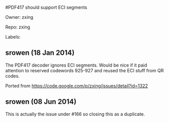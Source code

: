 #PDF417 should support ECI segments

Owner: zxing

Repo: zxing

Labels: 

## srowen (18 Jan 2014)

The PDF417 decoder ignores ECI segments. Would be nice if it paid attention to reserved codewords 925-927 and reused the ECI stuff from QR codes.

Ported from https://code.google.com/p/zxing/issues/detail?id=1322


## srowen (08 Jun 2014)

This is actually the issue under #166 so closing this as a duplicate.


